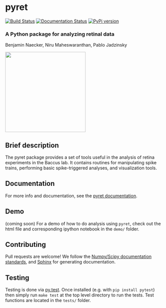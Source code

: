 # pyret

[![Build Status](https://travis-ci.org/baccuslab/pyret.svg?branch=master)](https://travis-ci.org/baccuslab/pyret.svg?branch=master)
[![Documentation Status](https://readthedocs.org/projects/pyret/badge/?version=master)](http://pyret.readthedocs.org/en/master/?badge=master)
[![PyPi version](https://img.shields.io/pypi/v/pyret.svg)](https://pypi.python.org/pypi/pyret)

### A Python package for analyzing retinal data
Benjamin Naecker, Niru Maheswaranthan, Pablo Jadzinsky

<img src="https://cloud.githubusercontent.com/assets/904854/11761236/e77e2bd2-a06e-11e5-8b54-0c70f40089ab.gif" height="256">

Brief description
-----------------

The pyret package provides a set of tools useful in the analysis of retina experiments
in the Baccus lab. It contains routines for manipulating spike trains, performing basic spike-triggered
analyses, and visualization tools.

Documentation
-------------
For more info and documentation, see the [pyret documentation](http://pyret.readthedocs.org/en/master/).

Demo
----
(coming soon) For a demo of how to do analysis using `pyret`, check out the html file and corresponding ipython notebook in the `demo/` folder.

Contributing
------------
Pull requests are welcome! We follow the [Numpy/Scipy documentation standards](https://github.com/numpy/numpy/blob/master/doc/HOWTO_DOCUMENT.rst.txt#docstring-standard), and [Sphinx](http://sphinx-doc.org/index.html) for generating documentation.

Testing
-------
Testing is done via [py.test](http://pytest.org/latest/). Once installed (e.g. with `pip install pytest`) then simply run `make test` at the top level directory to run the tests. Test functions are located in the `tests/` folder.
